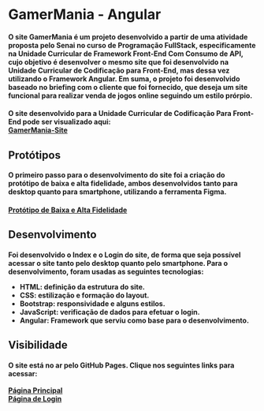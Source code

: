 <h1>GamerMania - Angular</h1>
<h4>O site GamerMania é um projeto desenvolvido a partir de uma atividade proposta pelo Senai no
curso de Programação FullStack, especificamente na Unidade Curricular de Framework Front-End Com Consumo de API,
cujo objetivo é desenvolver o mesmo site que foi desenvolvido na Unidade Curricular de Codificação para Front-End, 
mas dessa vez utilizando o Framework Angular. Em suma, o projeto foi desenvolvido baseado no briefing com o cliente que foi fornecido, 
que deseja um site funcional para realizar venda de jogos online seguindo um estilo prórpio.</h4>
<h4>O site desenvolvido para a Unidade Curricular de Codificação Para Front-End pode ser visualizado aqui:
<br><a href="https://github.com/Fernanda-Farias/GamerMania">GamerMania-Site</a></h4>

<h2>Protótipos</h2>
<h4>O primeiro passo para o desenvolvimento do site foi a criação do protótipo de baixa e alta fidelidade,
ambos desenvolvidos tanto para desktop quanto para smartphone, utilizando a ferramenta Figma.</h4>
<h4><a href="https://www.figma.com/design/MDEcZKbYvaWk65rl5Jwhhb/Projeto-Senai--GamerMania?node-id=245-291">
Protótipo de Baixa e Alta Fidelidade
</a></h4>

<h2>Desenvolvimento</h2>
<h4>Foi desenvolvido o Index e o Login do site, de forma que seja possível acessar o site tanto pelo desktop quanto pelo smartphone. 
Para o desenvolvimento, foram usadas as seguintes tecnologias: 
<br>
<ul>
  <li>HTML: definição da estrutura do site.</li>
  <li>CSS: estilização e formação do layout.</li>
  <li>Bootstrap: responsividade e alguns estilos.</li>
  <li>JavaScript: verificação de dados para efetuar o login.</li>
  <li>Angular: Framework que serviu como base para o desenvolvimento.</li>
</ul>
</h4>

<h2>Visibilidade</h2>
<h4>O site está no ar pelo GitHub Pages. Clique nos seguintes links para acessar:
<br><br> <a href="https://fernanda-farias.github.io/GamerMania-Angular/home">Página Principal</a>
<br> <a href="https://fernanda-farias.github.io/GamerMania-Angular/login">Página de Login</a>
</h4>

